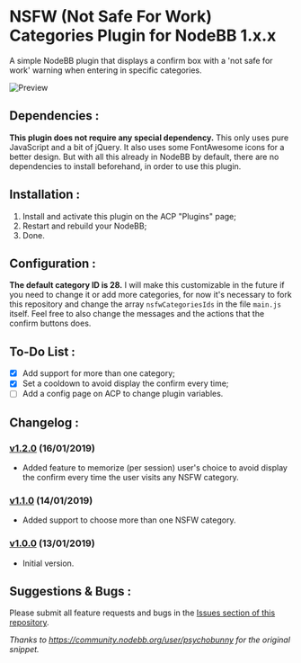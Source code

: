 # NSFW (Not Safe For Work) Categories Plugin for NodeBB 1.x.x

A simple NodeBB plugin that displays a confirm box with a 'not safe for work' warning when entering in specific categories.

![Preview](https://i.imgur.com/jDxUPgh.png)

## Dependencies :

**This plugin does not require any special dependency.** This only uses pure JavaScript and a bit of jQuery. It also uses some FontAwesome icons for a better design.
But with all this already in NodeBB by default, there are no dependencies to install beforehand, in order to use this plugin.

## Installation :

1. Install and activate this plugin on the ACP "Plugins" page;
2. Restart and rebuild your NodeBB;
3. Done.

## Configuration :

**The default category ID is 28.** I will make this customizable in the future if you need to change it or add more categories, for now it's necessary to fork this repository and change the array `nsfwCategoriesIds` in the file `main.js` itself. Feel free to also change the messages and the actions that the confirm buttons does.

## To-Do List :

-  [x]  Add support for more than one category;
-  [x]  Set a cooldown to avoid display the confirm every time;
-  [ ]  Add a config page on ACP to change plugin variables.

## Changelog :

### [v1.2.0](https://github.com/jtsimoes/nodebb-plugin-nsfw/releases/tag/v1.2.0) (16/01/2019)
* Added feature to memorize (per session) user's choice to avoid display the confirm every time the user visits any NSFW category.

### [v1.1.0](https://github.com/jtsimoes/nodebb-plugin-nsfw/releases/tag/v1.1.0) (14/01/2019)
* Added support to choose more than one NSFW category.

### [v1.0.0](https://github.com/jtsimoes/nodebb-plugin-nsfw/releases/tag/v1.0.0) (13/01/2019)
* Initial version.

## Suggestions & Bugs :
Please submit all feature requests and bugs in the [Issues section of this repository](https://github.com/jtsimoes/nodebb-plugin-nsfw/issues).

*Thanks to https://community.nodebb.org/user/psychobunny for the original snippet.*
